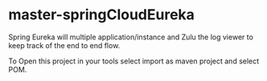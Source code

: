 # master-springCloudEureka
Spring Eureka will multiple application/instance and Zulu the log viewer to keep track of the end to end flow.

To Open this project in your tools select import as maven project and select POM.
